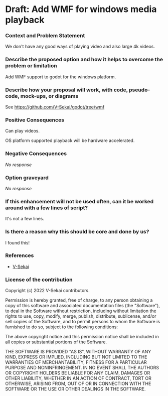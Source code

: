 # Draft: Add WMF for windows media playback

### Context and Problem Statement

We don't have any good ways of playing video and also large 4k videos.

### Describe the proposed option and how it helps to overcome the problem or limitation

Add WMF support to godot for the windows platform.

### Describe how your proposal will work, with code, pseudo-code, mock-ups, or diagrams

See <https://github.com/V-Sekai/godot/tree/wmf>

### Positive Consequences

Can play videos.

OS platform supported playback will be hardware accelerated.

### Negative Consequences

_No response_

### Option graveyard

_No response_

### If this enhancement will not be used often, can it be worked around with a few lines of script?

It's not a few lines.

### Is there a reason why this should be core and done by us?

I found this!

### References

- [V-Sekai](https://v-sekai.org/)

### License of the contribution

Copyright (c) 2022 V-Sekai contributors.

Permission is hereby granted, free of charge, to any person obtaining a copy of this software and associated documentation files (the "Software"), to deal in the Software without restriction, including without limitation the rights to use, copy, modify, merge, publish, distribute, sublicense, and/or sell copies of the Software, and to permit persons to whom the Software is furnished to do so, subject to the following conditions:

The above copyright notice and this permission notice shall be included in all copies or substantial portions of the Software.

THE SOFTWARE IS PROVIDED "AS IS", WITHOUT WARRANTY OF ANY KIND, EXPRESS OR IMPLIED, INCLUDING BUT NOT LIMITED TO THE WARRANTIES OF MERCHANTABILITY, FITNESS FOR A PARTICULAR PURPOSE AND NONINFRINGEMENT. IN NO EVENT SHALL THE AUTHORS OR COPYRIGHT HOLDERS BE LIABLE FOR ANY CLAIM, DAMAGES OR OTHER LIABILITY, WHETHER IN AN ACTION OF CONTRACT, TORT OR OTHERWISE, ARISING FROM, OUT OF OR IN CONNECTION WITH THE SOFTWARE OR THE USE OR OTHER DEALINGS IN THE SOFTWARE.

